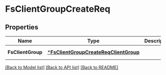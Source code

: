 # FsClientGroupCreateReq

## Properties
Name | Type | Description | Notes
------------ | ------------- | ------------- | -------------
**FsClientGroup** | [***FsClientGroupCreateReqClientGroup**](FSClientGroupCreateReq_ClientGroup.md) |  | [default to null]

[[Back to Model list]](../README.md#documentation-for-models) [[Back to API list]](../README.md#documentation-for-api-endpoints) [[Back to README]](../README.md)


